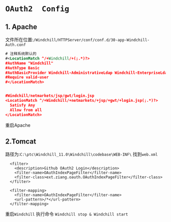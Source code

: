 # `OAuth2  Config`

## 1. Apache 

文件所在位置:`/Windchill/HTTPServer/conf/conf.d/30-app-Windchill-Auth.conf`
```xml
# 注释系统默认的
#<LocationMatch ^/+Windchill/+(;.*)?>
#AuthName "Windchill"
#AuthType Basic
#AuthBasicProvider Windchill-AdministrativeLdap Windchill-EnterpriseLdap
#Require valid-user
#</LocationMatch>


#Windchill/netmarkets/jsp/gwt/login.jsp
<LocationMatch ^/+Windchill/+netmarkets/+jsp/+gwt/+login.jsp(;.*)?>
  Satisfy Any
  Allow from all
</LocationMatch>
```
重启Apache

## 2.Tomcat 


路径为:`C:\ptc\Windchill_11.0\Windchill\codebase\WEB-INF\`
找到`web.xml`

```
  <filter>
    <description>Github OAuth2 Login</description>
    <filter-name>OAuthIndexPageFilter</filter-name>
    <filter-class>ext.ziang.oauth.OAuthIndexPageFilter</filter-class>
  </filter>
  
  <filter-mapping>
    <filter-name>OAuthIndexPageFilter</filter-name>
    <url-pattern>/*</url-pattern>
  </filter-mapping>
```
重启`Windchill`
执行命令 `Windchill stop & Windchill start`







